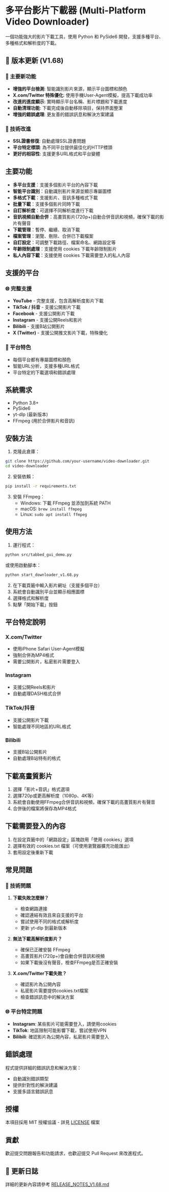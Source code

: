 # 多平台影片下載器 (Multi-Platform Video Downloader)

一個功能強大的影片下載工具，使用 Python 和 PySide6 開發，支援多種平台、多種格式和解析度的下載。

## 🎉 版本更新 (V1.68)

### 🚀 主要新功能
- **增強的平台檢測**: 智能識別影片來源，顯示平台圖標和顏色
- **X.com/Twitter 特殊優化**: 使用手機User-Agent模擬，提高下載成功率
- **改進的進度顯示**: 實時顯示平台名稱、影片標題和下載進度
- **自動清理功能**: 下載完成後自動移除項目，保持界面整潔
- **增強的錯誤處理**: 更友善的錯誤訊息和解決方案建議

### 🔧 技術改進
- **SSL證書修復**: 自動處理SSL證書問題
- **平台特定標頭**: 為不同平台提供最佳化的HTTP標頭
- **更好的相容性**: 支援更多URL格式和平台變體

## 主要功能

- **多平台支援**：支援多個影片平台的內容下載
- **智能平台識別**：自動識別影片來源並顯示專屬圖標
- **多格式下載**：支援影片、音訊多種格式下載
- **批量下載**：支援多個影片同時下載
- **自訂解析度**：可選擇不同解析度進行下載
- **音訊視頻自動合併**：高畫質影片(720p+)自動合併音訊和視頻，確保下載的影片有聲音
- **下載管理**：暫停、繼續、取消下載
- **檔案管理**：瀏覽、刪除、合併已下載檔案
- **自訂設定**：可調整下載路徑、檔案命名、網路設定等
- **年齡限制處理**：支援使用 cookies 下載年齡限制影片
- **私人內容下載**：支援使用 cookies 下載需要登入的私人內容

## 支援的平台

### 🌐 完整支援
- **YouTube** - 完整支援，包含高解析度影片下載
- **TikTok / 抖音** - 支援公開影片下載
- **Facebook** - 支援公開影片下載
- **Instagram** - 支援公開Reels和影片
- **Bilibili** - 支援B站公開影片
- **X (Twitter)** - 支援公開推文影片下載，特殊優化

### 🎯 平台特色
- 每個平台都有專屬圖標和顏色
- 智能URL分析，支援多種URL格式
- 平台特定的下載選項和錯誤處理

## 系統需求

- Python 3.8+
- PySide6
- yt-dlp (最新版本)
- FFmpeg (用於合併影片和音訊)

## 安裝方法

1. 克隆此倉庫：
```bash
git clone https://github.com/your-username/video-downloader.git
cd video-downloader
```

2. 安裝依賴：
```bash
pip install -r requirements.txt
```

3. 安裝 FFmpeg：
   - Windows: 下載 FFmpeg 並添加到系統 PATH
   - macOS: `brew install ffmpeg`
   - Linux: `sudo apt install ffmpeg`

## 使用方法

1. 運行程式：
```bash
python src/tabbed_gui_demo.py
```
或使用啟動腳本：
```bash
python start_downloader_v1.68.py
```

2. 在下載頁籤中輸入影片網址（支援多個平台）
3. 系統會自動識別平台並顯示相應圖標
4. 選擇格式和解析度
5. 點擊「開始下載」按鈕

## 平台特定說明

### X.com/Twitter
- 使用iPhone Safari User-Agent模擬
- 強制合併為MP4格式
- 需要公開影片，私密影片需要登入

### Instagram
- 支援公開Reels和影片
- 自動處理DASH格式合併

### TikTok/抖音
- 支援公開影片下載
- 智能處理不同地區的URL格式

### Bilibili
- 支援B站公開影片
- 自動處理B站特有的格式

## 下載高畫質影片

1. 選擇「影片+音訊」格式選項
2. 選擇720p或更高解析度（1080p、4K等）
3. 系統會自動使用FFmpeg合併音訊和視頻，確保下載的高畫質影片有聲音
4. 合併後的檔案將保存為MP4格式

## 下載需要登入的內容

1. 在設定頁籤中的「網路設定」區塊啟用「使用 cookies」選項
2. 選擇有效的 cookies.txt 檔案（可使用瀏覽器擴充功能匯出）
3. 套用設定後重新下載

## 常見問題

### 🔧 技術問題
1. **下載失敗怎麼辦？**
   - 檢查網路連接
   - 確認連結有效且來自支援的平台
   - 嘗試使用不同的格式或解析度
   - 更新 yt-dlp 到最新版本

2. **無法下載高解析度影片？**
   - 確保已正確安裝 FFmpeg
   - 高畫質影片(720p+)會自動合併音訊和視頻
   - 如果下載後沒有聲音，檢查FFmpeg是否正確安裝

3. **X.com/Twitter下載失敗？**
   - 確認影片為公開內容
   - 私密影片需要提供cookies.txt檔案
   - 檢查錯誤訊息中的解決方案

### 🌐 平台特定問題
- **Instagram**: 某些影片可能需要登入，請使用cookies
- **TikTok**: 地區限制可能影響下載，嘗試使用VPN
- **Bilibili**: 確認影片為公開內容，私密影片需要登入

## 錯誤處理

程式提供詳細的錯誤訊息和解決方案：
- 自動識別錯誤類型
- 提供針對性的解決建議
- 支援多語言錯誤訊息

## 授權

本項目採用 MIT 授權協議 - 詳見 [LICENSE](LICENSE) 檔案

## 貢獻

歡迎提交問題報告和功能請求，也歡迎提交 Pull Request 來改進程式。

## 📝 更新日誌

詳細的更新內容請參考 [RELEASE_NOTES_V1.68.md](RELEASE_NOTES_V1.68.md) 
